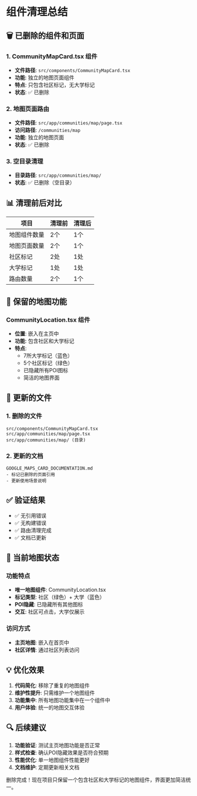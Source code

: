 # 组件清理总结

## 🗑️ 已删除的组件和页面

### 1. CommunityMapCard.tsx 组件
- **文件路径**: `src/components/CommunityMapCard.tsx`
- **功能**: 独立的地图页面组件
- **特点**: 只包含社区标记，无大学标记
- **状态**: ✅ 已删除

### 2. 地图页面路由
- **文件路径**: `src/app/communities/map/page.tsx`
- **访问路径**: `/communities/map`
- **功能**: 独立的地图页面
- **状态**: ✅ 已删除

### 3. 空目录清理
- **目录路径**: `src/app/communities/map/`
- **状态**: ✅ 已删除（空目录）

## 📊 清理前后对比

| 项目 | 清理前 | 清理后 |
|------|--------|--------|
| 地图组件数量 | 2个 | 1个 |
| 地图页面数量 | 2个 | 1个 |
| 社区标记 | 2处 | 1处 |
| 大学标记 | 1处 | 1处 |
| 路由数量 | 2个 | 1个 |

## 🎯 保留的地图功能

### CommunityLocation.tsx 组件
- **位置**: 嵌入在主页中
- **功能**: 包含社区和大学标记
- **特点**: 
  - 7所大学标记（蓝色）
  - 5个社区标记（绿色）
  - 已隐藏所有POI图标
  - 简洁的地图界面

## 📁 更新的文件

### 1. 删除的文件
```
src/components/CommunityMapCard.tsx
src/app/communities/map/page.tsx
src/app/communities/map/ (目录)
```

### 2. 更新的文档
```
GOOGLE_MAPS_CARD_DOCUMENTATION.md
- 标记已删除的页面引用
- 更新使用场景说明
```

## ✅ 验证结果

- ✅ 无引用错误
- ✅ 无构建错误
- ✅ 路由清理完成
- ✅ 文档已更新

## 🎨 当前地图状态

### 功能特点
- **唯一地图组件**: CommunityLocation.tsx
- **标记类型**: 社区（绿色）+ 大学（蓝色）
- **POI隐藏**: 已隐藏所有其他图标
- **交互**: 社区可点击，大学仅展示

### 访问方式
- **主页地图**: 嵌入在首页中
- **社区详情**: 通过社区列表访问

## 💡 优化效果

1. **代码简化**: 移除了重复的地图组件
2. **维护性提升**: 只需维护一个地图组件
3. **功能集中**: 所有地图功能集中在一个组件中
4. **用户体验**: 统一的地图交互体验

## 🔍 后续建议

1. **功能验证**: 测试主页地图功能是否正常
2. **样式检查**: 确认POI隐藏效果是否符合预期
3. **性能优化**: 单一地图组件性能更好
4. **文档维护**: 定期更新相关文档

删除完成！现在项目只保留一个包含社区和大学标记的地图组件，界面更加简洁统一。
